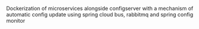 Dockerization of microservices alongside configserver with a mechanism of automatic config update using spring cloud bus, rabbitmq and spring config monitor
